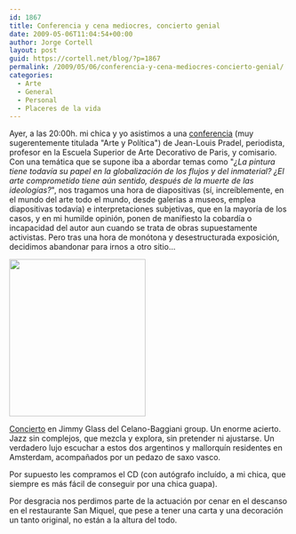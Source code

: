 ```yaml
---
id: 1867
title: Conferencia y cena mediocres, concierto genial
date: 2009-05-06T11:04:54+00:00
author: Jorge Cortell
layout: post
guid: https://cortell.net/blog/?p=1867
permalink: /2009/05/06/conferencia-y-cena-mediocres-concierto-genial/
categories:
  - Arte
  - General
  - Personal
  - Placeres de la vida
---
```

Ayer, a las 20:00h. mi chica y yo asistimos a una <a title="https://www.ifvalencia.com/es/cgi-bin/article_view.asp?sid=03020200&aid=1340" href="https://www.ifvalencia.com/es/cgi-bin/article_view.asp?sid=03020200&aid=1340" target="_blank">conferencia</a> (muy sugerentemente titulada "Arte y Política") de Jean-Louis Pradel, periodista, profesor en la Escuela Superior de Arte Decorativo de Paris, y comisario. Con una temática que se supone iba a abordar temas como "_¿La pintura tiene todavía su papel en la globalización de los flujos y del inmaterial? ¿El arte comprometido tiene aún sentido, después de la muerte de las ideologías?_", nos tragamos una hora de diapositivas (sí, increíblemente, en el mundo del arte todo el mundo, desde galerías a museos, emplea diapositivas todavía) e interpretaciones subjetivas, que en la mayoría de los casos, y en mi humilde opinión, ponen de manifiesto la cobardía o incapacidad del autor aun cuando se trata de obras supuestamente activistas. Pero tras una hora de monótona y desestructurada exposición, decidimos abandonar para irnos a otro sitio...

<img class="aligncenter" title="Grupo" src="https://www.jimmyglassjazz.net/sectoresreferencia_actua_05_05_09/referencia_actua_05_05_09_06.jpg" alt="" width="245" height="283" />

<a title="https://www.jimmyglassjazz.net/referencia_actua_05_05_09.html" href="https://www.jimmyglassjazz.net/referencia_actua_05_05_09.html" target="_blank">Concierto</a> en Jimmy Glass del Celano-Baggiani group. Un enorme acierto. Jazz sin complejos, que mezcla y explora, sin pretender ni ajustarse. Un verdadero lujo escuchar a estos dos argentinos y mallorquín residentes en Amsterdam, acompañados por un pedazo de saxo vasco.

Por supuesto les compramos el CD (con autógrafo incluído, a mi chica, que siempre es más fácil de conseguir por una chica guapa).

Por desgracia nos perdimos parte de la actuación por cenar en el descanso en el restaurante San Miquel, que pese a tener una carta y una decoración un tanto original, no están a la altura del todo.